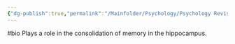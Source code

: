 ```yaml
---
{"dg-publish":true,"permalink":"/Mainfolder/Psychology/Psychology Revision/Concepts/Acetylcholine/"}
---
```


#bio 
Plays a role in the consolidation of memory in the hippocampus.